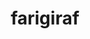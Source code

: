 ---
id: 981
title: farigiraf
types: [normal,psychic]
image: https://raw.githubusercontent.com/PokeAPI/sprites/master/sprites/pokemon/981.png
---